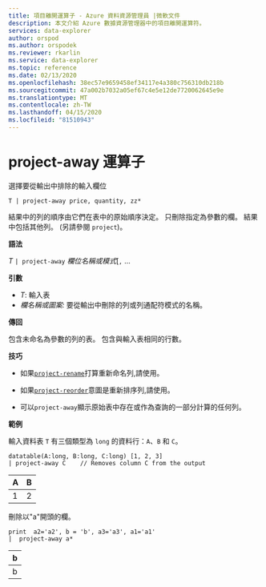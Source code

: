 ```yaml
---
title: 項目離開運算子 - Azure 資料資源管理員 |微軟文件
description: 本文介紹 Azure 數據資源管理器中的項目離開運算符。
services: data-explorer
author: orspod
ms.author: orspodek
ms.reviewer: rkarlin
ms.service: data-explorer
ms.topic: reference
ms.date: 02/13/2020
ms.openlocfilehash: 38ec57e9659458ef34117e4a380c756310db218b
ms.sourcegitcommit: 47a002b7032a05ef67c4e5e12de7720062645e9e
ms.translationtype: MT
ms.contentlocale: zh-TW
ms.lasthandoff: 04/15/2020
ms.locfileid: "81510943"
---
```

# <a name="project-away-operator"></a>project-away 運算子

選擇要從輸出中排除的輸入欄位

```kusto
T | project-away price, quantity, zz*
```

結果中的列的順序由它們在表中的原始順序決定。 只刪除指定為參數的欄。 結果中包括其他列。  (另請參閱 `project`)。

**語法**

*T* `| project-away` *欄位名稱或模式*[`,` ...

**引數**

* *T*: 輸入表
* *欄名稱或圖案:* 要從輸出中刪除的列或列通配符模式的名稱。

**傳回**

包含未命名為參數的列的表。 包含與輸入表相同的行數。

**技巧**

* 如果[`project-rename`](projectrenameoperator.md)打算重新命名列,請使用。
* 如果[`project-reorder`](projectreorderoperator.md)意圖是重新排序列,請使用。

* 可以`project-away`顯示原始表中存在或作為查詢的一部分計算的任何列。


**範例**

輸入資料表 `T` 有三個類型為 `long` 的資料行：`A`、`B` 和 `C`。

```kusto
datatable(A:long, B:long, C:long) [1, 2, 3]
| project-away C    // Removes column C from the output
```

|A|B|
|---|---|
|1|2|

刪除以"a"開頭的欄。

```kusto
print  a2='a2', b = 'b', a3='a3', a1='a1'
|  project-away a* 
```

|b|
|---|
|b|

